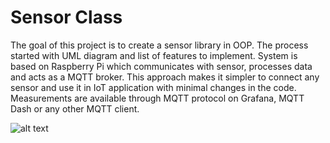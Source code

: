 # Sensor Class
The goal of this project is to create a sensor library in OOP. The process started with UML diagram and list of features to implement. System is based on Raspberry Pi which communicates with sensor, processes data and acts as a MQTT broker. This approach makes it simpler to connect any sensor and use it in IoT application with minimal changes in the code. Measurements are available through MQTT protocol on Grafana, MQTT Dash or any other MQTT client.

![alt text](https://github.com/Fysek/SensorClass/blob/master/SensorClassUML.PNG)
